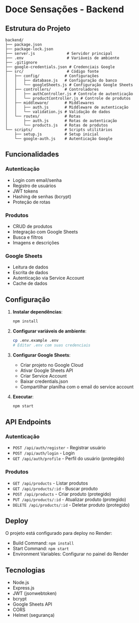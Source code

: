# Doce Sensações - Backend

## Estrutura do Projeto

```
backend/
├── package.json
├── package-lock.json
├── server.js              # Servidor principal
├── .env                   # Variáveis de ambiente
├── .gitignore
├── google-credentials.json # Credenciais Google
├── src/                   # Código fonte
│   ├── config/           # Configurações
│   │   ├── database.js   # Configuração do banco
│   │   └── googleSheets.js # Configuração Google Sheets
│   ├── controllers/      # Controladores
│   │   ├── authController.js # Controle de autenticação
│   │   └── productController.js # Controle de produtos
│   ├── middleware/       # Middlewares
│   │   ├── auth.js       # Middleware de autenticação
│   │   └── validation.js # Validação de dados
│   └── routes/           # Rotas
│       ├── auth.js       # Rotas de autenticação
│       └── products.js   # Rotas de produtos
└── scripts/              # Scripts utilitários
    ├── setup.js          # Setup inicial
    └── google-auth.js    # Autenticação Google
```

## Funcionalidades

### Autenticação
- Login com email/senha
- Registro de usuários
- JWT tokens
- Hashing de senhas (bcrypt)
- Proteção de rotas

### Produtos
- CRUD de produtos
- Integração com Google Sheets
- Busca e filtros
- Imagens e descrições

### Google Sheets
- Leitura de dados
- Escrita de dados
- Autenticação via Service Account
- Cache de dados

## Configuração

1. **Instalar dependências**:
   ```bash
   npm install
   ```

2. **Configurar variáveis de ambiente**:
   ```bash
   cp .env.example .env
   # Editar .env com suas credenciais
   ```

3. **Configurar Google Sheets**:
   - Criar projeto no Google Cloud
   - Ativar Google Sheets API
   - Criar Service Account
   - Baixar credentials.json
   - Compartilhar planilha com o email do service account

4. **Executar**:
   ```bash
   npm start
   ```

## API Endpoints

### Autenticação
- `POST /api/auth/register` - Registrar usuário
- `POST /api/auth/login` - Login
- `GET /api/auth/profile` - Perfil do usuário (protegido)

### Produtos
- `GET /api/products` - Listar produtos
- `GET /api/products/:id` - Buscar produto
- `POST /api/products` - Criar produto (protegido)
- `PUT /api/products/:id` - Atualizar produto (protegido)
- `DELETE /api/products/:id` - Deletar produto (protegido)

## Deploy

O projeto está configurado para deploy no Render:
- Build Command: `npm install`
- Start Command: `npm start`
- Environment Variables: Configurar no painel do Render

## Tecnologias

- Node.js
- Express.js
- JWT (jsonwebtoken)
- bcrypt
- Google Sheets API
- CORS
- Helmet (segurança) 